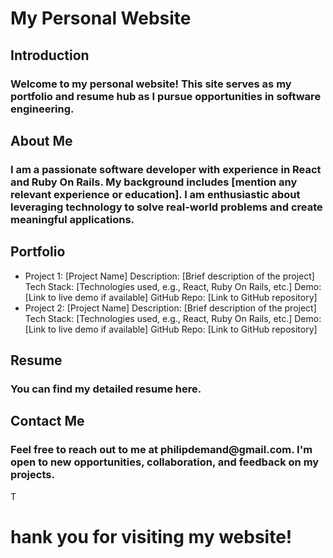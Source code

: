 <h1>My Personal Website</h1>

<h2>Introduction</h2>
<h3>Welcome to my personal website! This site serves as my portfolio and resume hub as I pursue opportunities in software engineering.</h3>

<h2>About Me</h2>
<h3>I am a passionate software developer with experience in React and Ruby On Rails. My background includes [mention any relevant experience or education]. I am enthusiastic about leveraging technology to solve real-world problems and create meaningful applications.</h3>

<h2>Portfolio</h2>
<ul><li>Project 1: [Project Name]
Description: [Brief description of the project]
Tech Stack: [Technologies used, e.g., React, Ruby On Rails, etc.]
Demo: [Link to live demo if available]
GitHub Repo: [Link to GitHub repository]</li>
<li>Project 2: [Project Name]
Description: [Brief description of the project]
Tech Stack: [Technologies used, e.g., React, Ruby On Rails, etc.]
Demo: [Link to live demo if available]
GitHub Repo: [Link to GitHub repository]</li>
</ul>

<h2>Resume</h2>
<h3>You can find my detailed resume here.</h3>

<h2>Contact Me</h2>
<h3>Feel free to reach out to me at philipdemand@gmail.com. I'm open to new opportunities, collaboration, and feedback on my projects.</h3>

T<h1>hank you for visiting my website!</h1>